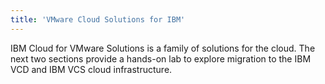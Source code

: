 ```yaml
---
title: 'VMware Cloud Solutions for IBM'
---
```


IBM Cloud for VMware Solutions is a family of solutions for 
the cloud. The next two sections provide a hands-on lab to explore migration 
to the IBM VCD and IBM VCS cloud infrastructure.